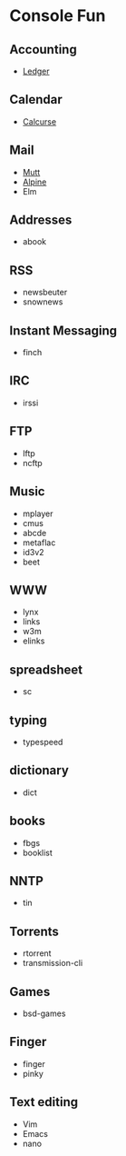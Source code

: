 # Console Fun


## Accounting

- [Ledger](http://ledger-cli.org/)


## Calendar

- [Calcurse](http://calcurse.org/)


## Mail

- [Mutt](email.md)
- [Alpine](https://alpineapp.email/)
- Elm


## Addresses

- abook


## RSS

- newsbeuter
- snownews


## Instant Messaging

- finch


## IRC

- irssi


## FTP

- lftp
- ncftp


## Music

- mplayer
- cmus
- abcde
- metaflac
- id3v2
- beet


## WWW

- lynx
- links
- w3m
- elinks


## spreadsheet

- sc


## typing

- typespeed


## dictionary

- dict


## books

- fbgs
- booklist


## NNTP

- tin


## Torrents

- rtorrent
- transmission-cli


## Games

- bsd-games


## Finger

- finger
- pinky


## Text editing

- Vim
- Emacs
- nano
